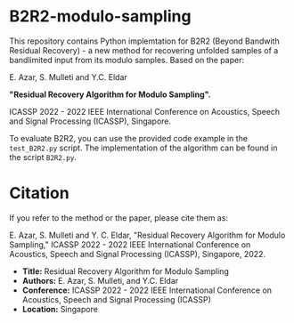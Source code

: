 # B2R2-modulo-sampling
This repository contains Python implemtation for B2R2 (Beyond Bandwith Residual Recovery) -  a new method for recovering unfolded samples of a bandlimited input from its modulo samples. Based on the paper:

E. Azar, S. Mulleti and Y.C. Eldar

**"Residual Recovery Algorithm for Modulo Sampling".**

ICASSP 2022 - 2022 IEEE International Conference on Acoustics, Speech and Signal Processing (ICASSP), Singapore.

To evaluate B2R2, you can use the provided code example in the `test_B2R2.py` script. The implementation of the algorithm can be found in the script `B2R2.py`.


# Citation

If you refer to the method or the paper, please cite them as:

E. Azar, S. Mulleti and Y. C. Eldar, "Residual Recovery Algorithm for Modulo Sampling," ICASSP 2022 - 2022 IEEE International Conference on Acoustics, Speech and Signal Processing (ICASSP), Singapore, 2022.


- **Title:** Residual Recovery Algorithm for Modulo Sampling
- **Authors:** E. Azar, S. Mulleti, and Y.C. Eldar
- **Conference:** ICASSP 2022 - 2022 IEEE International Conference on Acoustics, Speech and Signal Processing (ICASSP)
- **Location:** Singapore

